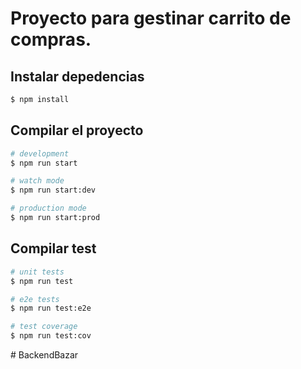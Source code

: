# Proyecto para gestinar carrito de compras.
## Instalar depedencias

```bash
$ npm install
```

## Compilar el proyecto

```bash
# development
$ npm run start

# watch mode
$ npm run start:dev

# production mode
$ npm run start:prod
```

## Compilar test

```bash
# unit tests
$ npm run test

# e2e tests
$ npm run test:e2e

# test coverage
$ npm run test:cov
```
#   B a c k e n d B a z a r  
 
